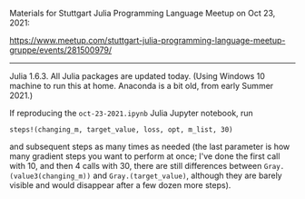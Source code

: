 Materials for Stuttgart Julia Programming Language Meetup on Oct 23, 2021:

https://www.meetup.com/stuttgart-julia-programming-language-meetup-gruppe/events/281500979/

---

Julia 1.6.3. All Julia packages are updated today. (Using Windows 10 machine to run this at home. Anaconda is a bit old, from early Summer 2021.)

If reproducing the `oct-23-2021.ipynb` Julia Jupyter notebook, run

```
steps!(changing_m, target_value, loss, opt, m_list, 30)
```

and subsequent steps as many times as needed (the last parameter is how many gradient steps you want to perform at once;
I've done the first call with 10, and then 4 calls with 30, there are still differences between `Gray.(value3(changing_m))`
and `Gray.(target_value)`, although they are barely visible and would disappear after a few dozen more steps).
